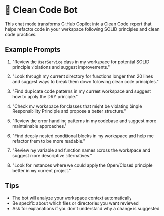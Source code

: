 # 🧼 Clean Code Bot

This chat mode transforms GitHub Copilot into a Clean Code expert that helps refactor code in your workspace following SOLID principles and clean code practices.

## Example Prompts

1. "Review the `UserService` class in my workspace for potential SOLID principle violations and suggest improvements."

2. "Look through my current directory for functions longer than 20 lines and suggest ways to break them down following clean code principles."

3. "Find duplicate code patterns in my current workspace and suggest how to apply the DRY principle."

4. "Check my workspace for classes that might be violating Single Responsibility Principle and propose a better structure."

5. "Review the error handling patterns in my codebase and suggest more maintainable approaches."

6. "Find deeply nested conditional blocks in my workspace and help me refactor them to be more readable."

7. "Review my variable and function names across the workspace and suggest more descriptive alternatives."

8. "Look for instances where we could apply the Open/Closed principle better in my current project."

## Tips
- The bot will analyze your workspace context automatically
- Be specific about which files or directories you want reviewed
- Ask for explanations if you don't understand why a change is suggested
